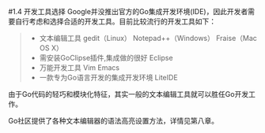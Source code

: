 #1.4 开发工具选择
    Google并没推出官方的Go集成开发环境(IDE)，因此开发者需要自行考虑和选择合适的开发工具。目前比较流行的开发工具如下：
 >* 文本编辑工具
 >gedit（Linux）
 >Notepad++（Windows）
 >Fraise（Mac OS X）
 >* 需安装GoClipse插件,集成做的很好
 >Eclipse
 >* 万能开发工具
 >Vim
 >Emacs
 >* 一款专为Go语言开发的集成开发环境
 >LiteIDE

由于Go代码的轻巧和模块化特征，其实一般的文本编辑工具就可以胜任Go开发工作。

Go社区提供了各种文本编辑器的语法高亮设置方法，详情见第八章。
